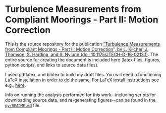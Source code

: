 Turbulence Measurements from Compliant Moorings - Part II: Motion Correction
==========

This is the source repository for the publication ["Turbulence Measurements from Compliant Moorings - Part II: Motion Correction", by L. Kilcher, J. Thomson, S. Harding, and S. Nylund (doi: 10.1175/JTECH-D-16-0213.1)](http://dx.doi.org/10.1175/JTECH-D-16-0213.1). The entire source for creating the document is included here (latex files, figures, python scripts, and links to source data files).

I used pdflatex, and bibtex to build my draft files. You will need a functioning [LaTeX](http://www.latex-project.org/) installation in order to do the same. For LaTeX install instructions see e.g., [here](http://en.wikibooks.org/wiki/LaTeX/Installation).

Info on running the analysis performed for this work--including scripts for downloading source data, and re-generating figures--can be found in the [`py/README.md`](py/README.md) file.
